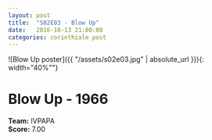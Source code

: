 ```yaml
---
layout: post
title:  "S02E03 - Blow Up"
date:   2016-10-13 21:00:00
categories: corinthiale post
---
```


![Blow Up poster]({{ "/assets/s02e03.jpg" | absolute_url }}){: width="40%""}

# **Blow Up** - 1966

**Team:** IVPAPA
<br/>
**Score:** 7.00

